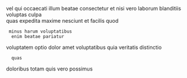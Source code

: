 <!--
title: Phased disintermediate time-frame
author: Meaghan
date: 2015-05-02-0359
link: 2015-05-02-0359-phased-disintermediate-time-frame
tags: [bears,HTML,Linux,Backbone]
-->

   vel qui occaecati illum
beatae consectetur  et  nisi 
vero laborum blanditiis
voluptas  culpa  
 quas expedita maxime
nesciunt et  facilis quod  
 	 minus harum voluptatibus   
      enim beatae pariatur
voluptatem optio dolor amet voluptatibus quia veritatis distinctio 
 	  quas
doloribus totam quis
 vero   possimus